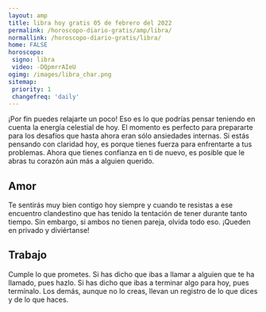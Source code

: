 ```yaml
---
layout: amp
title: libra hoy gratis 05 de febrero del 2022 
permalink: /horoscopo-diario-gratis/amp/libra/
normallink: /horoscopo-diario-gratis/libra/
home: FALSE
horoscopo:
 signo: libra
 video: -DQpmrrAIeU
ogimg: /images/libra_char.png
sitemap:
 priority: 1
 changefreq: 'daily'
---
```



¡Por fin puedes relajarte un poco! Eso es lo que podrías pensar teniendo en cuenta la energía celestial de hoy. El momento es perfecto para prepararte para los desafíos que hasta ahora eran sólo ansiedades internas. Si estás pensando con claridad hoy, es porque tienes fuerza para enfrentarte a tus problemas. Ahora que tienes confianza en ti de nuevo, es posible que le abras tu corazón aún más a alguien querido.

## Amor

Te sentirás muy bien contigo hoy siempre y cuando te resistas a ese encuentro clandestino que has tenido la tentación de tener durante tanto tiempo. Sin embargo, si ambos no tienen pareja, olvida todo eso. ¡Queden en privado y diviértanse!

## Trabajo

Cumple lo que prometes. Si has dicho que ibas a llamar a alguien que te ha llamado, pues hazlo. Si has dicho que ibas a terminar algo para hoy, pues termínalo. Los demás, aunque no lo creas, llevan un registro de lo que dices y de lo que haces.
